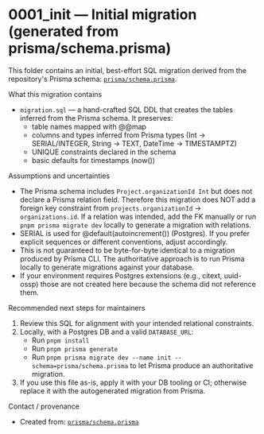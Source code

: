 # 0001_init — Initial migration (generated from prisma/schema.prisma)

This folder contains an initial, best-effort SQL migration derived from the repository's Prisma schema: [`prisma/schema.prisma`](prisma/schema.prisma:1).

What this migration contains
- `migration.sql` — a hand-crafted SQL DDL that creates the tables inferred from the Prisma schema. It preserves:
  - table names mapped with @@map
  - columns and types inferred from Prisma types (Int -> SERIAL/INTEGER, String -> TEXT, DateTime -> TIMESTAMPTZ)
  - UNIQUE constraints declared in the schema
  - basic defaults for timestamps (now())

Assumptions and uncertainties
- The Prisma schema includes `Project.organizationId Int` but does not declare a Prisma relation field. Therefore this migration does NOT add a foreign key constraint from `projects.organizationId` -> `organizations.id`. If a relation was intended, add the FK manually or run `pnpm prisma migrate dev` locally to generate a migration with relations.
- SERIAL is used for @default(autoincrement()) (Postgres). If you prefer explicit sequences or different conventions, adjust accordingly.
- This is not guaranteed to be byte-for-byte identical to a migration produced by Prisma CLI. The authoritative approach is to run Prisma locally to generate migrations against your database.
- If your environment requires Postgres extensions (e.g., citext, uuid-ossp) those are not created here because the schema did not reference them.

Recommended next steps for maintainers
1. Review this SQL for alignment with your intended relational constraints.
2. Locally, with a Postgres DB and a valid `DATABASE_URL`:
   - Run `pnpm install`
   - Run `pnpm prisma generate`
   - Run `pnpm prisma migrate dev --name init --schema=prisma/schema.prisma` to let Prisma produce an authoritative migration.
3. If you use this file as-is, apply it with your DB tooling or CI; otherwise replace it with the autogenerated migration from Prisma.

Contact / provenance
- Created from: [`prisma/schema.prisma`](prisma/schema.prisma:1)